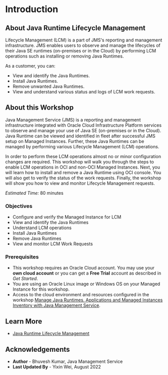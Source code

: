 # Introduction

## About Java Runtime Lifecycle Management

Lifecycle Management (LCM) is a part of JMS's reporting and management infrastructure. JMS enables users to observe and manage the lifecycles of their Java SE runtimes (on-premises or in the Cloud) by performing LCM operations such as installing or removing Java Runtimes.

As a customer, you can:
  * View and identify the Java Runtimes.
  * Install Java Runtimes.
  * Remove unwanted Java Runtimes.
  * View and understand various status and logs of LCM work requests.

## About this Workshop

Java Management Service (JMS) is a reporting and management infrastructure integrated with Oracle Cloud Infrastructure Platform services to observe and manage your use of Java SE (on-premises or in the Cloud). Java Runtime can be viewed and identified in fleet after successful JMS setup on Managed Instances. Further, these Java Runtimes can be managed by performing various Lifecycle Management (LCM) operations.

In order to perform these LCM operations almost no or minor configuration changes are required. This workshop will walk you through the steps to enable LCM operations in OCI and non-OCI Managed Instances. Next, you will learn how to install and remove a Java Runtime using OCI console. You will also get to verify the status of the work requests. Finally, the workshop will show you how to view and monitor Lifecycle Management requests.

_Estimated Time:_ 80 minutes

### Objectives

* Configure and verify the Managed Instance for LCM
* View and identify the Java Runtimes
* Understand LCM operations
* Install Java Runtimes
* Remove Java Runtimes
* View and monitor LCM Work Requests


### Prerequisites

  * This workshop requires an Oracle Cloud account. You may use your **own cloud account** or you can get a **Free Trial** account as described in *Get Started*.
  * You are using an Oracle Linux image or Windows OS on your Managed Instance for this workshop.
  * Access to the cloud environment and resources configured in the workshop [Manage Java Runtimes, Applications and Managed Instances Inventory with Java Management Service](https://apexapps.oracle.com/pls/apex/dbpm/r/livelabs/view-workshop?wid=912).

## Learn More

* [Java Runtime Lifecycle Management](https://docs.oracle.com/en-us/iaas/jms/doc/advanced-features.html#AJSUG-GUID-08673CB1-D87D-4BC5-A61D-E59DCC879ABB)

## Acknowledgements
* **Author** - Bhuvesh Kumar, Java Management Service
* **Last Updated By** - Yixin Wei, August 2022
